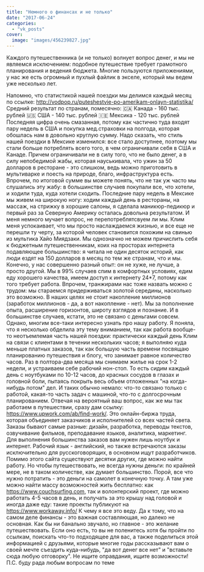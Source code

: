 ```yaml
---
title: "Немного о финансах и не только"
date: "2017-06-24"
categories: 
  - "vk_posts"
cover:
  image: "images/456239827.jpg"
---
```


Каждого путешественника (и не только) волнует вопрос денег, и мы не являемся исключением: подобное путешествие требует грамотного планирования и ведения бюджета. Многие пользуются приложениями, у нас же есть огромный и пухлый файлик в экселе, который мы ведем уже несколько лет.

<!--more-->

Напомню, что статистикой нашей поездки мы делимся каждый месяц по ссылке: http://vodpop.ru/puteshestvie-po-amerikam-onlayn-statistika/ Средний результат по странам, помесячно: 🇨🇦 Канада - 160 тыс. рублей 🇺🇸 США - 140 тыс. рублей 🇮🇪 Мексика - 120 тыс. рублей Последняя цифра очень смазанная, потому как частично туда входят пару недель в США и покупка мед.страховки на полгода, которая обошлась нам в довольно круглую сумму. Надо сказать, что стиль нашей поездки в Мексике изменился: все стало доступнее, поэтому мы стали больше потреблять всего того, в чем ограничивали себя в США и Канаде. Причем ограничивали не в силу того, что не было денег, а в силу непобедимой жабы, которая науськивала, что ужин за 50 долларов в ресторане - это слишком, ведь можно приготовить в мультиварке и поесть на природе, благо, инфраструктура есть. Впрочем, по итоговой сумме вы можете понять, что не так уж часто мы слушались эту жабу: в большинстве случаев покупали все, что хотели, и ходили туда, куда хотели сходить. Последние пару недель в Мексике мы живем на широкую ногу: ходим каждый день в рестораны, на массаж, на стрижку в хорошие салоны, я сделала маникюр-педикюр и первый раз за Северную Америку осталась довольна результатом. И меня немного мучает вопрос, не перепотреблятсвуем ли мы. Клим меня успокаивает, что мы просто наслаждаемся жизнью, и все еще не перешли ту черту, за которой человек становится похожим на свинью из мультика Хайо Миядзаки. Мы однозначно не можем причислить себя к бюджетным путешественникам, коих на просторах интернета подавляющее большинство: я читала не один десяток историй, как люди ездят на 150 долларов в месяц по тем же странам, что и мы. Конечно, у нас совершенно разный опыт: он не хуже, не лучше, а просто другой. Мы в 99% случаев спим в комфортных условиях, едим еду хорошего качества, имеем доступ к интернету 24\*7, потому как того требует работа. Впрочем, транжирами нас тоже назвать можно с трудом: мы стараемся придерживаться золотой середины, насколько это возможно. В наших целях не стоит накопление миллионов (заработок миллионов - да, а вот накопление - нет). Мы за пополнение опыта, расширение горизонтов, широту взглядов и познание. И в большинстве случаев, кстати, это не связано с деньгами совсем. Однако, многим все-таки интересно узнать про нашу работу. Я поняла, что я несколько обделила эту тему вниманием, так как работа вообще-то неотъемлемая часть нашей поездки: практически каждый день Клим на связи с клиентами в течении нескольких часов; я выполняю куда меньше платных заказов, так как большую часть времени посвящаю планированию путешествия и блогу, что занимает равное количество часов. Раз в полтора-два месяца мы снимаем жилье на срок 1-2 недели, и устраиваем себе рабочий нон-стоп. То есть сидим каждый день с ноутбуками по 10-12 часов, до красных сосудов в глазах и головной боли, пытаясь покрыть весь объем отложенных "на когда-нибудь потом" дел. И таких обычно немало: что-то связано только с работой, какая-то часть задач с машиной, что-то с долгосрочным планированием. Отвечая на вероятный ваш вопрос, как же мы так работаем в путешествии, сразу дам ссылку: https://www.upwork.com/ab/find-work/. Это онлайн-биржа труда, которая объединяет заказчиков и исполнителей со всех частей света. Заказы бывают самые разные: дизайн, разработка, переводы текстов, озвучивание фильмов, преподавание языков, аналитика, маркетинг. Для выполнения большинства заказов вам нужен лишь ноутбук и интернет. Рабочий язык - английский, но также встречаются заказы исключительно для русскоговорящих, в основном ищут разработчиков. Помимо этого сайта существуют десятки других, где можно найти работу. Но чтобы путешествовать, не всегда нужны деньги: по крайней мере, не в таком количестве, как думает большинство. Порой, все что нужно потратить - это деньги на самолет в конечную точку. А там уже можно найти массу возможностей жить бесплатно: как https://www.couchsurfing.com, так и волонтерский проект, где можно работать 4-5 часов в день, и получать за это крышу над головой и иногда даже еду: такие проекты публикуют на https://www.workaway.info/ К чему я все это веду. Да к тому, что на самом деле финансы - это важная составляющая, но далеко не основная. Как бы ни банально звучало, но главное - это желание путешествовать. Если оно есть, то вы не поленитесь хотя бы пройти по ссылкам, поискать что-то подходящее для вас, а также поделиться этой информацией с друзьями, которые многие годы рассказывают вам о своей мечте съездить куда-нибудь, "да вот денег все нет" и "вставьте сюда любую отговорку". Не ищите оправдания, ищите возможности! П.С. буду рада любым вопросам по теме
